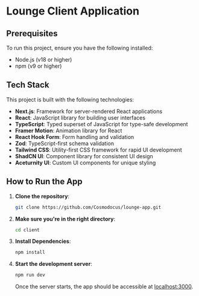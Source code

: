 # Lounge Client Application

## Prerequisites
To run this project, ensure you have the following installed:
- Node.js (v18 or higher)
- npm (v9 or higher)

## Tech Stack
This project is built with the following technologies:
- **Next.js**: Framework for server-rendered React applications
- **React**: JavaScript library for building user interfaces
- **TypeScript**: Typed superset of JavaScript for type-safe development
- **Framer Motion**: Animation library for React
- **React Hook Form**: Form handling and validation
- **Zod**: TypeScript-first schema validation
- **Tailwind CSS**: Utility-first CSS framework for rapid UI development
- **ShadCN UI**: Component library for consistent UI design
- **Aceturnity UI**: Custom UI components for unique styling

## How to Run the App

1. **Clone the repository**:
    ```bash
    git clone https://github.com/Cosmodocus/lounge-app.git
    ```

2. **Make sure you're in the right directory**:
    ```bash
    cd client
    ```

3. **Install Dependencies**:
    ```bash
    npm install
    ```

4. **Start the development server**:
    ```bash
    npm run dev
    ```
   Once the server starts, the app should be accessible at [localhost:3000](http://localhost:3000).
